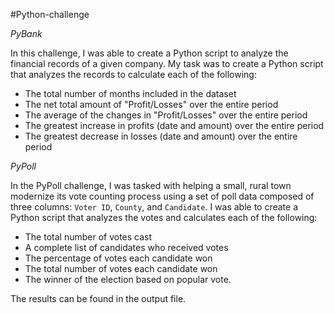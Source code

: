 #Python-challenge

*PyBank*

In this challenge, I was able to create a Python script to analyze the financial records of a given company. 
My task was to create a Python script that analyzes the records to calculate each of the following:

  * The total number of months included in the dataset
  * The net total amount of "Profit/Losses" over the entire period
  * The average of the changes in "Profit/Losses" over the entire period
  * The greatest increase in profits (date and amount) over the entire period
  * The greatest decrease in losses (date and amount) over the entire period


*PyPoll*

In the PyPoll challenge, I was tasked with helping a small, rural town modernize its vote counting process using a set of poll data composed of three columns: `Voter ID`, `County`, and `Candidate`.
I was able to create a Python script that analyzes the votes and calculates each of the following:

  * The total number of votes cast
  * A complete list of candidates who received votes
  * The percentage of votes each candidate won
  * The total number of votes each candidate won
  * The winner of the election based on popular vote.
 
 The results can be found in the output file.
